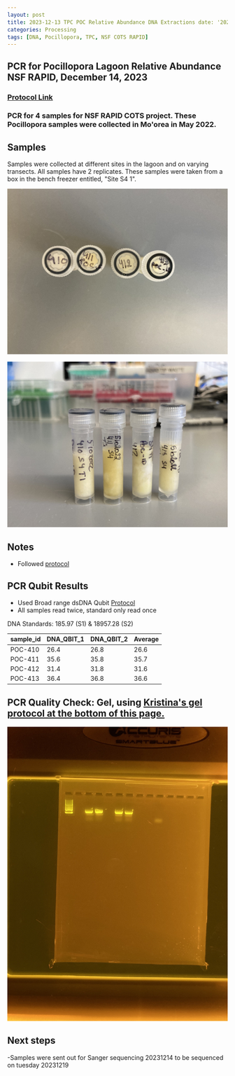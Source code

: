 ```yaml
---
layout: post
title: 2023-12-13 TPC POC Relative Abundance DNA Extractions date: '2022-12-13'
categories: Processing
tags: [DNA, Pocillopora, TPC, NSF COTS RAPID]
---
```


## PCR for Pocillopora Lagoon Relative Abundance NSF RAPID, December 14, 2023

### [Protocol Link](https://github.com/chloe-gilligan/Gilligan_Putnam_Lab_Notebook/blob/master/protocols/20231215-PCR-Protocol.md)

### PCR for 4 samples for NSF RAPID COTS project. These Pocillopora samples were collected in Mo'orea in May 2022.

## Samples

Samples were collected at different sites in the lagoon and on varying transects. All samples have 2 replicates. These samples were taken from a box in the bench freezer entitled, "Site S4 1".

![images/20231213-caps.jpg](https://github.com/chloe-gilligan/Gilligan_Putnam_Lab_Notebook/blob/master/images/20231213-caps.jpg?raw=true)

![images/20231213-tubes.jpg](https://github.com/chloe-gilligan/Gilligan_Putnam_Lab_Notebook/blob/master/images/20231213-tubes.jpg?raw=true)



## Notes

- Followed [protocol](https://github.com/chloe-gilligan/Gilligan_Putnam_Lab_Notebook/blob/master/protocols/20231215-PCR-Protocol.md) 


## PCR Qubit Results

- Used Broad range dsDNA Qubit [Protocol](https://github.com/chloe-gilligan/Gilligan_Putnam_Lab_Notebook/blob/master/protocols/20231214-dsDNA-Qubit-Quantification-Protocol.md)
- All samples read twice, standard only read once

DNA Standards: 185.97 (S1) & 18957.28 (S2)

| sample_id | DNA_QBIT_1 | DNA_QBIT_2 |Average     | 
|-----------|------------|------------|------------|
| POC-410   | 26.4       |26.8        |26.6        |
| POC-411   | 35.6       |35.8        |35.7        |
| POC-412   | 31.4       |31.8        |31.6        |
| POC-413   | 36.4       |36.8        |36.6        |
 


## PCR Quality Check: Gel, using [Kristina's gel protocol at the bottom of this page.](https://github.com/chloe-gilligan/Gilligan_Putnam_Lab_Notebook/blob/master/_posts/20231208_zymo_DNA_miniprepplusKit_Protocol.md)

![images/Gels/20231214-gel.jpg](https://github.com/chloe-gilligan/Gilligan_Putnam_Lab_Notebook/blob/master/images/Gels/20231214-gel.jpg?raw=true)

## Next steps

-Samples were sent out for Sanger sequencing 20231214 to be sequenced on tuesday 20231219